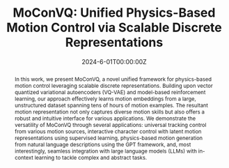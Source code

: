 ---
title: "MoConVQ: Unified Physics-Based Motion Control via Scalable Discrete Representations"
weight: 1
# Authors
# If you created a profile for a user (e.g. the default `admin` user), write the username (folder name) here 
# and it will be replaced with their full name and linked to their profile.
authors:
- admin
- Zhenhua Song
- Yuyang Zhou
- Tenglong Ao
- Baoquan Chen
- Libin Liu

# Author notes (optional)
author_notes:
-
-
-
- 
- 
- "Corresponding Authors"

date: "2024-6-01T00:00:00Z"
doi: "10.1145/3658137"

# Schedule page publish date (NOT publication's date).
publishDate: "2024-06-04T00:00:00Z"

# Publication type.
# Legend: 0 = Uncategorized; 1 = Conference paper; 2 = Journal article;
# 3 = Preprint / Working Paper; 4 = Report; 5 = Book; 6 = Book section;
# 7 = Thesis; 8 = Patent
publication_types: ["1"]

# Publication name and optional abbreviated publication name.
publication: In *ACM Transactions on Graphics(Proceedings of SIGGRAPH2024)*
publication_short: In *SIGGRAPH (Journal Track)*

abstract: "In this work, we present MoConVQ, a novel unified framework for physics-based motion control leveraging scalable discrete representations. Building upon vector quantized variational autoencoders (VQ-VAE) and model-based reinforcement learning, our approach effectively learns motion embeddings from a large, unstructured dataset spanning tens of hours of motion examples. The resultant motion representation not only captures diverse motion skills but also offers a robust and intuitive interface for various applications. We demonstrate the versatility of MoConVQ through several applications: universal tracking control from various motion sources, interactive character control with latent motion representations using supervised learning, physics-based motion generation from natural language descriptions using the GPT framework, and, most interestingly, seamless integration with large language models (LLMs) with in-context learning to tackle complex and abstract tasks.
"

# Summary. An optional shortened abstract.
summary: We present MoConVQ, a uniform framework enabling simulated avatars to acquire diverse skills from large, unstructured datasets. Leveraging a rich and scalable discrete skill representation, MoConVQ supports a broad range of applications, including pose estimation, interactive control, text-to-motion generation, and, more interestingly, integrating motion generation with Large Language Models (LLMs).

tags: [Physics-based Animation]

# Display this page in the Featured widget?
featured: false

# Custom links (uncomment lines below)
links:
 - name: Paper
   url: https://arxiv.org/abs/2310.10198

url_pdf: ''
url_code: ''
url_dataset: ''
url_poster: ''
url_project: 'MoConVQ/'
url_slides: ''
url_source: ''
# url_video:  'https://www.youtube.com/watch?v=ELZ7m4rLCgk'

# Featured image
# To use, add an image named `featured.jpg/png` to your page's folder. 
image:
  #caption: 'Image credit: [**Unsplash**](https://unsplash.com/photos/pLCdAaMFLTE)'
  focal_point: ""
  preview_only: false

# Associated Projects (optional).
#   Associate this publication with one or more of your projects.
#   Simply enter your project's folder or file name without extension.
#   E.g. `internal-project` references `content/project/internal-project/index.md`.
#   Otherwise, set `projects: []`.
#projects:
#- example

# Slides (optional).
#   Associate this publication with Markdown slides.
#   Simply enter your slide deck's filename without extension.
#   E.g. `slides: "example"` references `content/slides/example/index.md`.
#   Otherwise, set `slides: ""`.
#slides: example
---